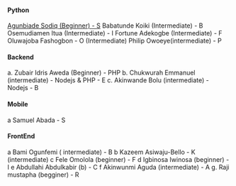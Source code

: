 #### Python
[Agunbiade Sodiq  (Beginner) - S](https://twitter.com/sodiq_dev)
Babatunde Koiki (Intermediate) - B
Osemudiamen Itua (Intermediate) - I
Fortune Adekogbe (Intermediate) - F
Oluwajoba Fashogbon - O
(Intermediate)
Philip Owoeye(intermediate) - P

#### Backend

a. Zubair Idris Aweda (Beginner)  - PHP
b. Chukwurah Emmanuel (intermediate) - Nodejs & PHP - E
c. Akinwande Bolu (intermediate) - Nodejs - B

#### Mobile

a Samuel Abada - S

#### FrontEnd

a Bami Ogunfemi ( intermediate) - B
b Kazeem Asiwaju-Bello - K (intermediate)
c Fele Omolola (beginner) - F
d Igbinosa Iwinosa (beginner) - I
e Abdullahi Abdulkabir (b) - C
f Akinwunmi Aguda (intermediate) - A
g. Raji mustapha (begginer) - R
